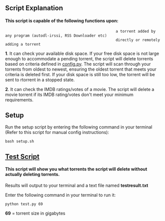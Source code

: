 ## Script Explanation

#### This script is capable of the following functions upon:
                                                      a torrent added by any program (autodl-irssi, RSS Downloader etc)
                                                      directly or remotely adding a torrent

**1**. It can check your available disk space. If your free disk space is not large enough to accommodate a pending torrent, the script will delete torrents based on criteria defined in [config.py](https://github.com/GangaBanga/RTORRENT-IMDB-DISK-CHECKER/blob/master/config.py). The script will scan through your torrents from oldest to newest, ensuring the oldest torrent that meets your criteria is deleted first. If your disk space is still too low, the torrent will be sent to rtorrent in a stopped state.	

**2**. It can check the IMDB ratings/votes of a movie. The script will delete a movie torrent if its IMDB rating/votes don't meet your minimum requirements.

## Setup

Run the setup script by entering the following command in your terminal (Refer to this script for manual config instructions):

`bash setup.sh`

## [Test Script](https://github.com/GangaBanga/RTORRENT-IMDB-DISK-CHECKER/blob/master/test.py)

#### This script will show you what torrents the script will delete without actually deleting torrents.

Results will output to your terminal and a text file named **testresult.txt**

Enter the following command in your terminal to run it:

`python test.py 69`

**69** = torrent size in gigabytes
